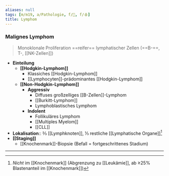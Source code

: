```yaml
---
aliases: null
tags: [m/m19, a/Pathologie, f/🦀, f/🩸]
title: Lymphom
---
```

### Malignes Lymphom
> Monoklonale Proliferation ==reifer== lymphatischer Zellen (==B-==, T-, [[NK-Zellen]])

- **Einteilung**
	- **[[Hodgkin-Lymphom]]**
		- Klassiches [[Hodgkin-Lymphom]]
		- [[Lymphocyten]]-prädominantes [[Hodgkin-Lymphom]]
	- **[[Non-Hodgkin-Lymphom]]**
		- **Aggressiv**
			- Diffuses großzelliges [[B-Zellen]]-Lymphom
			- [[Burkitt-Lymphom]]
			- Lymphoblastisches Lymphom
		- **Indolent**
			- Follikuläres Lymphom
			- [[Multiples Myelom]]
			- [[CLL]]
- **Lokalisation**:: ⅔ [[Lymphknoten]], ⅓ restliche [[Lymphatische Organe]][^1]
- **[[Staging]]**
	- [[Knochenmark]]-Biopsie (Befall = fortgeschrittenes Stadium)
---

[^1]: *Nicht* im [[Knochenmark]] (Abgrenzung zu [[Leukämie]], ab ≥25% Blastenanteil im [[Knochenmark]])